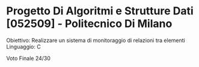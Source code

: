 # Progetto Di Algoritmi e Strutture Dati [052509] - Politecnico Di Milano

Obiettivo: Realizzare un sistema di monitoraggio di relazioni tra elementi 
Linguaggio: C


Voto Finale 24/30

